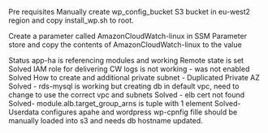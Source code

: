 Pre requisites
Manually create wp_config_bucket S3 bucket in eu-west2 region and copy install_wp.sh to root.

Create a parameter called AmazonCloudWatch-linux in SSM Parameter store and copy the contents of AmazonCloudWatch-linux to the value   


Status
app-ha is referencing modules and working
Remote state is set
Solved IAM role for delivering CW logs is not working - was not enabled
Solved How to create and additional private subnet - Duplicated Private AZ
Solved - rds-mysql is working but creating db in default vpc, need to change to use the correct vpc and subnets
Solved - elb cert not found
Solved-  module.alb.target_group_arns is tuple with 1 element
Solved- Userdata configures apahe and wordpress wp-cpnfig fille
should be manually loaded into s3 and needs db hostname updated.


